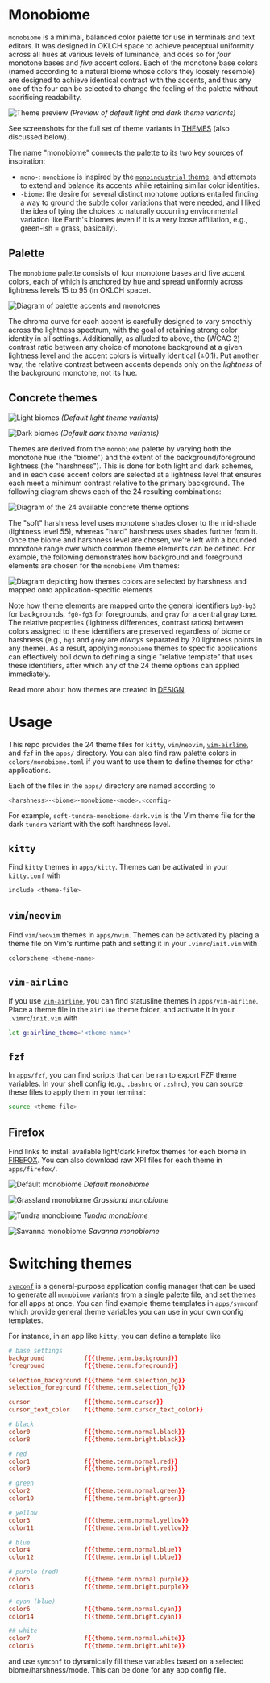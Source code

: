 # Monobiome
`monobiome` is a minimal, balanced color palette for use in terminals and text editors. It
was designed in OKLCH space to achieve perceptual uniformity across all hues at various
levels of luminance, and does so for _four_ monotone bases and _five_ accent colors. Each
of the monotone base colors (named according to a natural biome whose colors they loosely
resemble) are designed to achieve identical contrast with the accents, and thus any one of
the four can be selected to change the feeling of the palette without sacrificing
readability.

![Theme preview](images/repo_preview.png)
_(Preview of default light and dark theme variants)_

See screenshots for the full set of theme variants in [THEMES](THEMES.md) (also discussed
below).

The name "monobiome" connects the palette to its two key sources of inspiration:

- `mono-`: `monobiome` is inspired by the [`monoindustrial` theme][1], and attempts to extend
  and balance its accents while retaining similar color identities.
- `-biome`: the desire for several distinct monotone options entailed finding a way to ground the
  subtle color variations that were needed, and I liked the idea of tying the choices to
  naturally occurring environmental variation like Earth's biomes (even if it is a very
  loose affiliation, e.g., green-ish = grass, basically).

## Palette
The `monobiome` palette consists of four monotone bases and five accent colors, each of
which is anchored by hue and spread uniformly across lightness levels 15 to 95 (in OKLCH
space). 

![Diagram of palette accents and monotones](images/palette.png)

The chroma curve for each accent is carefully designed to vary smoothly across the
lightness spectrum, with the goal of retaining strong color identity in all settings.
Additionally, as alluded to above, the (WCAG 2) contrast ratio between any choice of
monotone background at a given lightness level and the accent colors is virtually
identical ($\pm 0.1$). Put another way, the relative contrast between accents depends only
on the _lightness_ of the background monotone, not its hue.

## Concrete themes
![Light biomes](images/light_code_caps.png)
_(Default light theme variants)_

![Dark biomes](images/dark_code_caps.png)
_(Default dark theme variants)_

Themes are derived from the `monobiome` palette by varying both the monotone hue (the
"biome") and the extent of the background/foreground lightness (the "harshness"). This is
done for both light and dark schemes, and in each case accent colors are selected at a
lightness level that ensures each meet a minimum contrast relative to the primary
background. The following diagram shows each of the 24 resulting combinations:

![Diagram of the 24 available concrete theme options](images/themes.png)

The "soft" harshness level uses monotone shades closer to the mid-shade (lightness level
55), whereas "hard" harshness uses shades further from it. Once the biome and harshness
level are chosen, we're left with a bounded monotone range over which common theme
elements can be defined. For example, the following demonstrates how background and
foreground elements are chosen for the `monobiome` Vim themes:

![
  Diagram depicting how themes colors are selected by harshness and mapped onto
  application-specific elements
](images/vim_theme_elements.png)

Note how theme elements are mapped onto the general identifiers `bg0-bg3` for backgrounds,
`fg0-fg3` for foregrounds, and `gray` for a central gray tone. The relative properties
(lightness differences, contrast ratios) between colors assigned to these identifiers are
preserved regardless of biome or harshness (e.g., `bg3` and `grey` are _always_ separated
by 20 lightness points in any theme). As a result, applying `monobiome` themes to specific
applications can effectively boil down to defining a single "relative template" that uses
these identifiers, after which any of the 24 theme options can applied immediately.

Read more about how themes are created in [DESIGN](DESIGN.md).

# Usage
This repo provides the 24 theme files for `kitty`, `vim`/`neovim`, [`vim-airline`][2], and
`fzf` in the `apps/` directory. You can also find raw palette colors in
`colors/monobiome.toml` if you want to use them to define themes for other applications.

Each of the files in the `apps/` directory are named according to

```sh
<harshness>-<biome>-monobiome-<mode>.<config>
```

For example, `soft-tundra-monobiome-dark.vim` is the Vim theme file for the dark `tundra`
variant with the soft harshness level.

## `kitty`
Find `kitty` themes in `apps/kitty`. Themes can be activated in your `kitty.conf` with

```sh
include <theme-file>
```

## `vim`/`neovim`
Find `vim`/`neovim` themes in `apps/nvim`. Themes can be activated by placing a theme file
on Vim's runtime path and setting it in your `.vimrc`/`init.vim` with

```sh
colorscheme <theme-name>
```

## `vim-airline`
If you use [`vim-airline`][2], you can find statusline themes in `apps/vim-airline`.
Place a theme file in the `airline` theme folder, and activate it in
your `.vimrc`/`init.vim` with

```sh
let g:airline_theme='<theme-name>'
```

## `fzf`
In `apps/fzf`, you can find scripts that can be ran to export FZF theme variables. In your
shell config (e.g., `.bashrc` or `.zshrc`), you can source these files to apply them in
your terminal:

```sh
source <theme-file>
```

## Firefox
Find links to install available light/dark Firefox themes for each biome in
[FIREFOX](/FIREFOX.md). You can also download raw XPI files for each theme in
`apps/firefox/`.

![Default monobiome](images/firefox/default-split.png)
_Default monobiome_

![Grassland monobiome](images/firefox/grassland-split.png)
_Grassland monobiome_

![Tundra monobiome](images/firefox/tundra-split.png)
_Tundra monobiome_

![Savanna monobiome](images/firefox/savanna-split.png)
_Savanna monobiome_

# Switching themes
[`symconf`][3] is a general-purpose application config manager that can be used to
generate all `monobiome` variants from a single palette file, and set themes for all apps
at once. You can find example theme templates in `apps/symconf` which provide general
theme variables you can use in your own config templates.

For instance, in an app like `kitty`, you can define a template like

```conf
# base settings
background           f{{theme.term.background}}
foreground           f{{theme.term.foreground}}

selection_background f{{theme.term.selection_bg}}
selection_foreground f{{theme.term.selection_fg}}

cursor               f{{theme.term.cursor}}
cursor_text_color    f{{theme.term.cursor_text_color}}

# black
color0               f{{theme.term.normal.black}}
color8               f{{theme.term.bright.black}}

# red
color1               f{{theme.term.normal.red}}
color9               f{{theme.term.bright.red}}

# green
color2               f{{theme.term.normal.green}}
color10              f{{theme.term.bright.green}}

# yellow
color3               f{{theme.term.normal.yellow}}
color11              f{{theme.term.bright.yellow}}

# blue
color4               f{{theme.term.normal.blue}}
color12              f{{theme.term.bright.blue}}

# purple (red)
color5               f{{theme.term.normal.purple}}
color13              f{{theme.term.bright.purple}}

# cyan (blue)
color6               f{{theme.term.normal.cyan}}
color14              f{{theme.term.bright.cyan}}

## white
color7               f{{theme.term.normal.white}}
color15              f{{theme.term.bright.white}}
```

and use `symconf` to dynamically fill these variables based on a selected
biome/harshness/mode. This can be done for any app config file.


[1]: https://github.com/isa/TextMate-Themes/blob/master/monoindustrial.tmTheme
[2]: https://github.com/vim-airline/vim-airline
[3]: https://github.com/ologio/symconf
